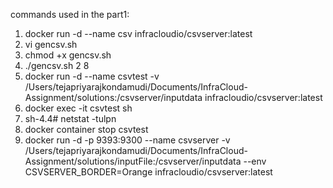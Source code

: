 commands used in the part1:

1) docker run -d --name csv infracloudio/csvserver:latest
2) vi gencsv.sh
3) chmod +x gencsv.sh
4) ./gencsv.sh 2 8
5) docker run -d  --name csvtest -v /Users/tejapriyarajkondamudi/Documents/InfraCloud-Assignment/solutions:/csvserver/inputdata  infracloudio/csvserver:latest
6) docker exec -it csvtest sh
7) sh-4.4# netstat -tulpn
8) docker container stop csvtest
9) docker run -d -p 9393:9300 --name csvserver -v /Users/tejapriyarajkondamudi/Documents/InfraCloud-Assignment/solutions/inputFile:/csvserver/inputdata --env CSVSERVER_BORDER=Orange infracloudio/csvserver:latest
